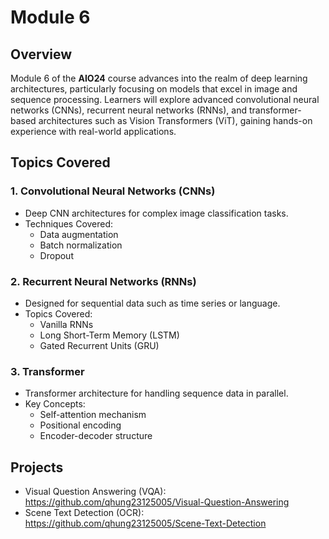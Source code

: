 # Module 6

## **Overview**
Module 6 of the **AIO24** course advances into the realm of deep learning architectures, particularly focusing on models that excel in image and sequence processing. Learners will explore advanced convolutional neural networks (CNNs), recurrent neural networks (RNNs), and transformer-based architectures such as Vision Transformers (ViT), gaining hands-on experience with real-world applications.

## **Topics Covered**

### **1. Convolutional Neural Networks (CNNs)**
- Deep CNN architectures for complex image classification tasks.
- Techniques Covered:
  - Data augmentation
  - Batch normalization
  - Dropout

### **2. Recurrent Neural Networks (RNNs)**
- Designed for sequential data such as time series or language.
- Topics Covered:
  - Vanilla RNNs
  - Long Short-Term Memory (LSTM)
  - Gated Recurrent Units (GRU)

### **3. Transformer**
- Transformer architecture for handling sequence data in parallel.
- Key Concepts:
  - Self-attention mechanism
  - Positional encoding
  - Encoder-decoder structure

## **Projects**
- Visual Question Answering (VQA): https://github.com/qhung23125005/Visual-Question-Answering
- Scene Text Detection (OCR): https://github.com/qhung23125005/Scene-Text-Detection
